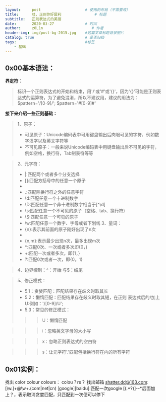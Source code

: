 ```yaml
---
layout:     post                    # 使用的布局（不需要改）
title:      哇，正则你好犀利               # 标题 
subtitle:   正则表达式的美丽
date:       2020-03-27              # 时间
author:     z0L1n                      # 作者
header-img: img/post-bg-2015.jpg    #这篇文章标题背景图片
catalog: true                       # 是否归档
tags:                               #标签
    - 基础
---
```


## 0x00基本语法：

**界定符**：
> 标识一个正则表达式的开始和结束，用'/'或'#'或'{}'，因为'{}'可能是正则表达式的运算符，为了避免混淆，所以不建议用，建议的用法为：
$pattern='/[0-9]/';
$pattern='#[0-9]#'


**接下来介绍一些正则基础：**
> 1、原子：
>- 可见原子：Unicode编码表中可用键盘输出后肉眼可见的字符，例如数字汉字以及英文字符等
>- 不可见原子：一般来说Unicode编码表中用键盘输出后不可见的字符，例如空格，换行符，Tab制表符等等


> 2、元字符：
>- |:匹配两个或者多个分支选择
>- []:匹配方括号中的任意一个原子
>- [^]:匹配除方括号中的原子之外的任意字符
>- .:匹配除换行符之外的任意字符
>- \d:匹配任意一个十进制数字
>- \D:匹配任意一个非十进制数字相当于[^\d]
>- \s:匹配任意一个不可见的原子（空格、tab、换行符）
>- \S:匹配任意一个可见的原子
>- \w:匹配任意一个数字、字母或者下划线
> 3、量词：
>- {n}:表示其前面的原子刚好出现了n次
>- [n]:表示其前面的原子最少出现了n次
>- {n,m}:表示最少出现n次，最多出现m次
>- *:匹配0次、一次或者多次即{0，}
>- +:匹配一次或者多次，即{1，}
>- ?:匹配0次或者一次，即{0，1}

> 4、边界控制：^：开始    与$：结尾

> 5、修正模式：
>- 5.1：贪婪匹配：匹配结果存在歧义时取其长
>- 5.2：懒惰匹配：匹配结果存在歧义时取其短，在正则 表达式后的/加上U:例如：'/[0-9]/U';
>- 5.3：常见的修正模式：
>>> U：懒惰匹配

>>> i：忽略英文字母的大小写

>>> x：忽略正则表达式的空白符

>>> s：让元字符'.'匹配包括换行符在内的所有字符

## 0x01实例：
找出 color colour colours： colou？rs？
找出邮箱 shatter.dd@163.com: [\w.]+@\w+\.(com|net|cn)
[google][baidu]:匹配一次google \[(.*?)\]--*后面加上？，表示取消贪婪匹配，只匹配到一次便可以停下
